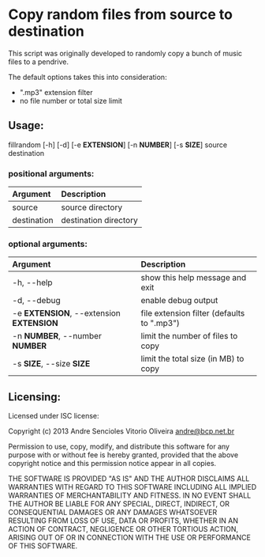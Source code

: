 # Copy random files from source to destination
This script was originally developed to randomly copy a bunch of music files to a pendrive.

The default options takes this into consideration:

  * ".mp3" extension filter
  * no file number or total size limit

## Usage:
fillrandom [-h] [-d] [-e **EXTENSION**] [-n **NUMBER**] [-s **SIZE**] source destination

### positional arguments:
Argument    | Description
:-----------|:---------------------
source      | source directory
destination | destination directory

### optional arguments:
Argument                                     | Description
:--------------------------------------------|:-------------------------------
-h, --help                                   | show this help message and exit
-d, --debug                                  | enable debug output
-e **EXTENSION**, --extension **EXTENSION**  | file extension filter (defaults to ".mp3")
-n **NUMBER**, --number **NUMBER**           | limit the number of files to copy
-s **SIZE**, --size **SIZE**                 | limit the total size (in MB) to copy

## Licensing:
Licensed under ISC license:

Copyright (c) 2013 Andre Sencioles Vitorio Oliveira <andre@bcp.net.br>

Permission to use, copy, modify, and distribute this software for any
purpose with or without fee is hereby granted, provided that the above
copyright notice and this permission notice appear in all copies.

THE SOFTWARE IS PROVIDED "AS IS" AND THE AUTHOR DISCLAIMS ALL WARRANTIES
WITH REGARD TO THIS SOFTWARE INCLUDING ALL IMPLIED WARRANTIES OF
MERCHANTABILITY AND FITNESS. IN NO EVENT SHALL THE AUTHOR BE LIABLE FOR
ANY SPECIAL, DIRECT, INDIRECT, OR CONSEQUENTIAL DAMAGES OR ANY DAMAGES
WHATSOEVER RESULTING FROM LOSS OF USE, DATA OR PROFITS, WHETHER IN AN
ACTION OF CONTRACT, NEGLIGENCE OR OTHER TORTIOUS ACTION, ARISING OUT OF
OR IN CONNECTION WITH THE USE OR PERFORMANCE OF THIS SOFTWARE.

